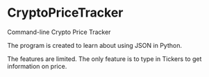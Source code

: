 # CryptoPriceTracker
Command-line Crypto Price Tracker

The program is created to learn about using JSON in Python.

The features are limited.
The only feature is to type in Tickers to get information on price.
